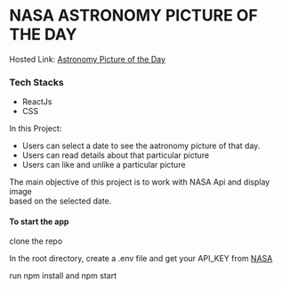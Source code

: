 <h1>NASA ASTRONOMY PICTURE OF THE DAY</h1>

<p>Hosted Link: <a href='https://nasa-astronomy-picture.netlify.app/apods/2022-01-14'>Astronomy Picture of the Day</a></p>

<h3>Tech Stacks</h3>
<ul>
    <li>ReactJs</li>
    <li>CSS</li>
</ul>

<p>In this Project:</p>
<ul>
    <li>Users can select a date to see the aatronomy picture of that day.</li>
    <li>Users can read details about that particular picture</li>
    <li>Users can like and unlike a particular picture</li>
</ul>

<p>The main objective of this project is to work with NASA Api and display image <br/>
based on the selected date.</p>

<h4>To start the app</h4>
<p>clone the repo</p>
<p>In the root directory, create a .env file and get your API_KEY from 
<a href='https://api.nasa.gov/#apod'>NASA</a></p>
<p>run npm install and npm start</p>

